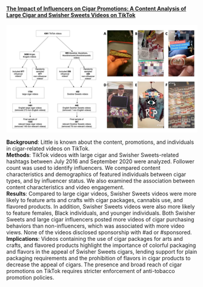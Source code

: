 #### [The Impact of Influencers on Cigar Promotions: A Content Analysis of Large Cigar and Swisher Sweets Videos on TikTok](https://pubmed.ncbi.nlm.nih.gov/35742315/)
![My Image](cigarimage.jpeg)

**Background**: Little is known about the content, promotions, and individuals in cigar-related videos on TikTok.<br />
**Methods**: TikTok videos with large cigar and Swisher Sweets-related hashtags between July 2016 and September 2020 were analyzed. Follower count was used to identify influencers. We compared content characteristics and demographics of featured individuals between cigar types, and by influencer status. We also examined the association between content characteristics and video engagement.<br />
**Results**: Compared to large cigar videos, Swisher Sweets videos were more likely to feature arts and crafts with cigar packages, cannabis use, and flavored products. In addition, Swisher Sweets videos were also more likely to feature females, Black individuals, and younger individuals. Both Swisher Sweets and large cigar influencers posted more videos of cigar purchasing behaviors than non-influencers, which was associated with more video views. None of the videos disclosed sponsorship with #ad or #sponsored.<br />
**Implications**: Videos containing the use of cigar packages for arts and crafts, and flavored products highlight the importance of colorful packaging and flavors in the appeal of Swisher Sweets cigars, lending support for plain packaging requirements and the prohibition of flavors in cigar products to decrease the appeal of cigars. The presence and broad reach of cigar promotions on TikTok requires stricter enforcement of anti-tobacco promotion policies.<br />



&nbsp;
&nbsp;
&nbsp;
&nbsp;
&nbsp;
&nbsp;
&nbsp;
